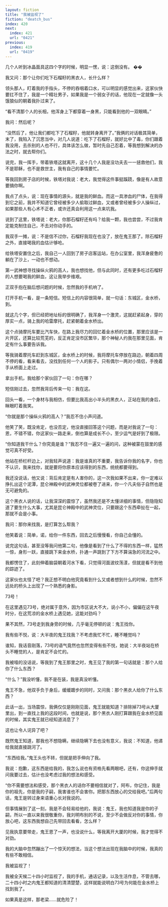 ```yaml
---
layout: fiction
title: "我被监视了"
fiction: "deatch_bus"
index: 420
next:
  index: 421
  url: "0421"
previous:
  index: 419
  url: "0419"
---
```

几个人听到冰晶面具这四个字的时候，明显一愣，说：这倒没有。  ��

我又问：那个让你们吃下石榴籽的黑衣人，长什么样？

领头那人，盯着我的手指头，不停的吞咽着口水，可以明显的感觉出来，这家伙快要扛不住了，我是一个精壮男子，如果我是一个弱女子的话，他现在一定就像一头饿狼似的朝着我扑过来了。

“看不清那个人的长相，他浑身上下都穿着一身黑，只能看到他的一双眼睛。”

我问：然后呢？

“没然后了，他让我们都吃下了石榴籽，他就转身离开了。”我俩的对话极其简单，末了，我陷入了沉思当中，对几人说道：吃下了石榴籽，就好比中了毒，你们跟着我没用，去杀别的人也不行，具体该怎么做，暂时先自己忍着，等我想到解决的办法之时，就去帮你们。

说完，我一挥手，带着铁塔这就离开，这十几个人我是没功夫去一一拯救他们，我不是耶稣，也不是救世主，我有自己的事情要忙。

等我回到房子店的时候，铁塔对我说：老大，我觉得这件事挺蹊跷，像是有人故意要搞你啊。

我点了点头，说：现在事情的源头，就是我的鲜血。而这一具渗血的尸体，在我得到它之前，我并不知道它曾经被多少人偷取过鲜血，又或者曾经被多少人操纵过，如果那些人有心术不正者，或许还真会利用这一点来坑我。

说到了这里，铁塔说：老大，你那石榴籽还有吗？给我一颗，我也尝尝，不过我肯定能克制住自己，不去对你动手的。

我双手一摊，说：不是信不过你，石榴籽我现在也没了，放在鬼王那了。除石榴籽之外，直接喝我的血估计够呛。

给铁塔安置住之后，我自己一人回到了房子店客运站，在办公室里，我浑身疲惫的躺在了沙上，一动也不想动。

第一武神想寻找操纵火鸦的高人，我也想找他，但与此同时，还有更多吃过石榴籽的人想要喝我的鲜血，这让我举步维艰。

正双手抱在脑后想问题的时候，忽然我的手机响了。

打开手机一看，是一条短信。短信上的内容很简单，就一句话：东城区，金水桥，到。

就这几个字，但已经把地址标的很明确了，我浑身一个激灵，这就赶紧起身，穿的厚实一点，骑上我的哈雷摩托，赶紧朝着金水桥出。

这个点骑摩托车要比汽车快，在路上我尽力的回忆着金水桥的位置，那里应该是一片开区，还算比较荒芜的，反正肯定没市区繁华，那个神秘人约我在那里见面，肯定有什么事要告诉我。

等我骑着摩托车赶到东城区，金水桥上的时候，我将摩托车停放在路边，朝着四周不停的看，看来看去，没找到任何一个人的影子。只有偶尔一两对小情侣，手挽着手从桥面上走过。

拿出手机，我给那个家伙回了一句：你在哪？

短信刚过去，忽然我背后传来一句：我在这。

回头一看，一个身材与我相仿，但要比我高出小半头的黑衣人，正站在我的身后，眯眼盯着我笑。

“你就是那个操纵火鸦的高人？”我忍不住小声问道。

他笑了笑，既没肯定，也没否定，他没直接回答这个问题，而是对我说了一句：恩，不错不错，你这家伙一路走来，倒也算是成长不小，至少运气是好到了极限。

“你知道我干什么？你究竟是谁？”我忍不住一遍又一遍的问，这种被蒙在鼓里的感觉可真不好受。

他站在桥栏杆边上，对我轻声说道：我是谁真的不重要，我告诉你我的名字，你也不认识，我来找你，就是要将你原本应该得到的东西，统统都要得到。

我还没说话，他又说：背后肯定是有人害你的，这一次我如果不出来，你一定难以挣扎出这个泥潭，昆仑神殿中的武神灵位都被卷了进来，你一个凡夫俗子自然也是无可避免的。

这个黑衣人说的话，让我深深的震惊了，虽然我还是不太懂详细的事情，但隐隐知道了要生什么大事，尤其是昆仑神殿中的武神灵位，只要跟这个东西牵扯在一起，那就不会是小事。

我问：那你来找我，是打算怎么帮我？

他笑着说：简单，诺，给你一件东西，回去之后慢慢看，你自己会懂的。

说完这句话，甚至没等我问他第二句，他像是看到了什么了不得的东西一样，猛然一惊，身形一跃，直接跳下来金水桥，扑通一声跳到了下方不算湍急的河流之中。

我都愣住了，此刻伸着脑袋朝着河水下看，只觉得河面波纹荡漾，但就是看不到他的踪迹了。

这家伙也太怪了吧？我正想不明白他究竟看到什么又或者想到什么的时候，忽然不远处的桥头上出现了一个熟悉的身影。

73号！

在这里遇见73号，绝对属于意外，因为市区说大不大，说小不小，偏偏在这午夜时分，在这荒凉的金水桥上遇见她，这能对劲吗？

果不其然，73号走到我身旁的时候，几乎毫无停顿的说：鬼王找你。

我有些不悦，说：大半夜的鬼王找我？不考虑我忙不忙，睡不睡觉吗？

谁知，我话音刚落，73号的语气竟然也忽然变得有些不悦，她说：大半夜站在桥头不睡觉的人，是肯定不会忙的。

我被噎的没话说，等我到了鬼王那里之时，鬼王见了我的第一句话就是：那个人给你了什么东西？

“什么？”我没听懂，我不是在装，我是真没听懂。

鬼王不急，他双手负于身后，缓缓踱步的同时，又问我：那个黑衣人给你了什么东西？

此话一出，当场震惊，我俩仅仅是刚刚见面，鬼王就能知道？排除掉73号从大厦里出，到一直找上我的这段时间，也就是说，那个黑衣人刚打算跟我在金水桥见面的时候，其实鬼王就已经知道消息了？

这也让令人诧异了吧？

既然鬼王知道，那我也不想隐瞒，继续隐瞒下去也没有意义，我说：不知道，他递给我就直接跳河了。

“东西给我。”鬼王头也不转，但就是把手伸向了我。

我说：抱歉，这东西是给我的，我怎么说也有资格先看两眼吧，还有，你这伸手就问我要过去，估计也没考虑过我的想法和感受。

“你不需要想法和感受，那个黑衣人的话你不要相信就对了，阿布，你记住，我是你的祖先，你是我的子嗣，我害谁也不会害你。把那东西放心的交给我吧。”后两句话，鬼王是转过身来语重心长对我说的。

但事情展到了这一刻，我是不会轻易给他的，我说：鬼王，我也知道我是你的子嗣，所以一直以来我很敬重你，我刘明布别的不说，至少不会做反对你的事情，你放心吧，这东西我想自己先带回去看看，怎么样？

见我执意要带走，鬼王恩了一声，也没说什么，等我离开大厦的时候，我才觉得不对劲。

我的大脑中忽然蹦出了一个惊天的想法，当这个想法出现在我脑中的时候，我真的有些不敢相信。

我被监视了！

我被全天候二十四小时监视了，我的手机，通话记录，以及生活作息，不管去哪，二十四小时之内鬼王都知道的清清楚楚，这样就能说明白73号为何能在金水桥上找到我了。

如果真是这样，那老梁……就危险了！